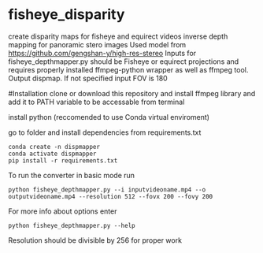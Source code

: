 # fisheye_disparity
create disparity maps for fisheye and equirect videos
inverse depth mapping for panoramic stero images Used model from https://github.com/gengshan-y/high-res-stereo
Inputs for fisheye_depthmapper.py should be Fisheye or equirect projections and requires properly installed ffmpeg-python wrapper as well as ffmpeg tool. 
Output dispmap. If not specified input FOV is 180

#Installation 
clone or download this repository and install ffmpeg library and add it to PATH variable to be accessable from terminal

install python (reccomended to use Conda virtual enviroment) 

go to folder and install dependencies from requirements.txt

```
conda create -n dispmapper
conda activate dispmapper
pip install -r requirements.txt
```
To run the converter in basic mode run 
```
python fisheye_depthmapper.py --i inputvideoname.mp4 --o outputvideoname.mp4 --resolution 512 --fovx 200 --fovy 200
```

For more info about options enter
```
python fisheye_depthmapper.py --help
```

Resolution should be divisible by 256 for proper work
